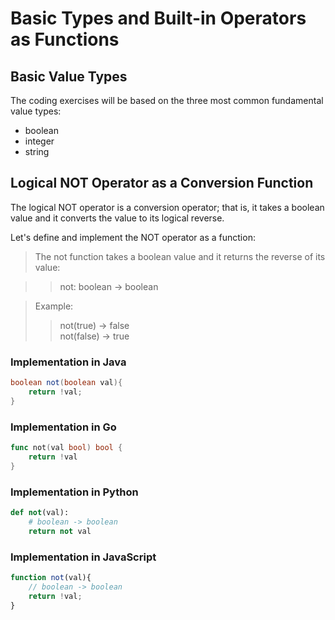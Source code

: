 # Basic Types and Built-in Operators as Functions

## Basic Value Types 
The coding exercises will be based on the three most common fundamental value types: 

* boolean
* integer
* string

## Logical NOT Operator as a Conversion Function 
The logical NOT operator is a conversion operator; that is, it takes a boolean value and it converts the value to its logical reverse.

Let's define and implement the NOT operator as a function:

> The not function takes a boolean value and it returns
the reverse of its value:

>>not: boolean -> boolean

> Example:
>> not(true)  -> false<br>
>> not(false) -> true

### Implementation in Java

```java
boolean not(boolean val){
    return !val;
}
```

### Implementation in Go 

```go
func not(val bool) bool {
    return !val
}
```

### Implementation in Python 

```python
def not(val):
    # boolean -> boolean
    return not val
```

### Implementation in JavaScript 

```javascript
function not(val){
    // boolean -> boolean
    return !val;
}
```